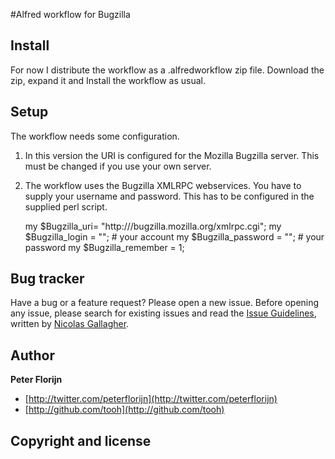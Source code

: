 #Alfred workflow for Bugzilla

## Install

For now I distribute the workflow as a .alfredworkflow zip file.
Download the zip, expand it and Install the workflow as usual.

## Setup

The workflow needs some configuration.

1. In this version the URI is configured for the Mozilla Bugzilla server. This must be changed if you use your own server.
2. The workflow uses the Bugzilla XMLRPC webservices. You have to supply your username and password. This has to be configured in the supplied perl script.


    my $Bugzilla_uri= "http:///bugzilla.mozilla.org/xmlrpc.cgi";
    my $Bugzilla_login = "";                # your account
    my $Bugzilla_password = "";             # your password
    my $Bugzilla_remember = 1;


## Bug tracker

Have a bug or a feature request? Please open a new issue. Before opening any issue, please search for existing issues and read the [Issue Guidelines](https://github.com/necolas/issue-guidelines), written by [Nicolas Gallagher](https://github.com/necolas/).

## Author

**Peter Florijn**

+ [http://twitter.com/peterflorijn](http://twitter.com/peterflorijn)
+ [http://github.com/tooh](http://github.com/tooh)


## Copyright and license

